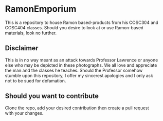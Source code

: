 # RamonEmporium
This is a repository to house Ramon based-products from his COSC304 and COSC404 classes. Should you desire to look at or use Ramon-based materials, look no further.

## Disclaimer
This is in no way meant as an attack towards Professor Lawrence or anyone else who may be depicted in these photographs. We all love and appreciate the man and the classes he teaches. Should the Professor somehow stumble upon this repository, I offer my sincerest apologies and I only ask not to be sued for defamation.

## Should you want to contribute
Clone the repo, add your desired contribution then create a pull request with your changes. 

